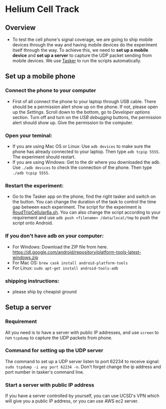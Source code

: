 # Helium Cell Track

## Overview
- To test the cell phone's signal coverage, we are going to ship mobile devices through the way and having mobile devices do the experiment itself through the way. To achieve this, we need to **set up a mobile device** and **set up a server** to capture the UDP packet sending from mobile devices. We use [Tasker](https://play.google.com/store/apps/details?id=net.dinglisch.android.taskerm&hl=en_US&gl=US) to run the scripts automatically. 

## Set up a mobile phone
### Connect the phone to your computer
- First of all connect the phone to your laptop through USB cable. There should be a permission alert show up on the phone. If not, please open up the *Settings*. Scroll down to the bottom, go to *Developer options* section. Turn off and turn on the *USB debugging* buttons, the permission alert should show up. Give the permission to the computer.

### Open your teminal:
- If you are using Mac OS or Linux: Use `adb devices` to make sure the phone has already connected to your laptop. Then type `adb tcpip 5555`. The experiment should restart.
- If you are using Windows: Get to the dir where you downloaded the adb. Use `./adb devices` to check the connection of the phone. Then type `./adb tcpip 5555`.

### Restart the experiment:
- Go to the Tasker app on the phone, find the right tasker and switch on the button. You can change the duration of the task to control the time gap between each experiment. The script for the experiment is [RoudTripCellular6a.sh](https://github.com/ZSenZhang/Helium_cellphone/blob/main/RoudTripCellular6a.sh). You can also change the script according to your requirement and use `adb push <filename> /data/local/tmp` to push the script onto Android.

### If you don't have adb on your computer:
- For Windows: Download the ZIP file from here. https://dl.google.com/android/repository/platform-tools-latest-windows.zip
- For Mac OS: `brew cask install android-platform-tools`
- For Linux: `sudo apt-get install android-tools-adb`

### shipping instructions:
- please ship by cheapist ground 

## Setup a server
### Requirement
All you need is to have a server with public IP addresses, and use `screen` to run `tcpdump` to capture the UDP packets from phone. 

### Command for setting up the UDP server
The command to set up a UDP server listen to port 62234 to receive signal: `sudo tcpdump -i any port 62234 -n`. Don't forget change the ip address and port number in tasker's command line.

### Start a server with public IP address
If you have a server controlled by yourself, you can use UCSD's VPN which will give you a public IP address, or you can use AWS ec2 server.